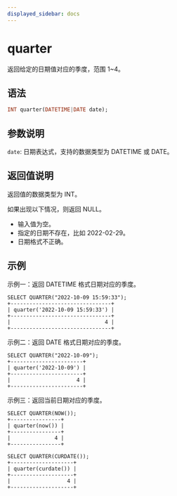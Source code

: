 ```yaml
---
displayed_sidebar: docs
---
```


# quarter



返回给定的日期值对应的季度，范围 1~4。

## 语法

```Haskell
INT quarter(DATETIME|DATE date);
```

## 参数说明

`date`: 日期表达式，支持的数据类型为 DATETIME 或 DATE。

## 返回值说明

返回值的数据类型为 INT。

如果出现以下情况，则返回 NULL。

- 输入值为空。
- 指定的日期不存在，比如 2022-02-29。
- 日期格式不正确。

## 示例

示例一：返回 DATETIME 格式日期对应的季度。

```Plain Text
SELECT QUARTER("2022-10-09 15:59:33");
+--------------------------------+
| quarter('2022-10-09 15:59:33') |
+--------------------------------+
|                              4 |
+--------------------------------+
```

示例二：返回 DATE 格式日期对应的季度。

```Plain Text
SELECT QUARTER("2022-10-09");
+-----------------------+
| quarter('2022-10-09') |
+-----------------------+
|                     4 |
+-----------------------+
```

示例三：返回当前日期对应的季度。

```Plain Text
SELECT QUARTER(NOW());
+----------------+
| quarter(now()) |
+----------------+
|              4 |
+----------------+

SELECT QUARTER(CURDATE());
+--------------------+
| quarter(curdate()) |
+--------------------+
|                  4 |
+--------------------+
```